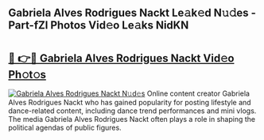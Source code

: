 ## Gabriela Alves Rodrigues Nackt Le𝚊k𝚎d N𝚞𝚍es - Part-fZl Photos Vid𝚎o Le𝚊ks NidKN

# <h2><a href="http://fb3j4pz.evod.top/?m=Gabriela+Alves+Rodrigues+Nackt">🔗 👉🔴 Gabriela Alves Rodrigues Nackt Vid𝚎o Ph𝚘t𝚘s</a></h2>

[![Gabriela Alves Rodrigues Nackt N𝚞d𝚎s](https://i.imgur.com/8V9OHl7.gif)](http://fb3j4pz.evod.top/?m=Gabriela+Alves+Rodrigues+Nackt)
Online content creator Gabriela Alves Rodrigues Nackt who has gained popularity for posting lifestyle and dance-related content, including dance trend performances and mini vlogs. The media Gabriela Alves Rodrigues Nackt often plays a role in shaping the political agendas of public figures. 
